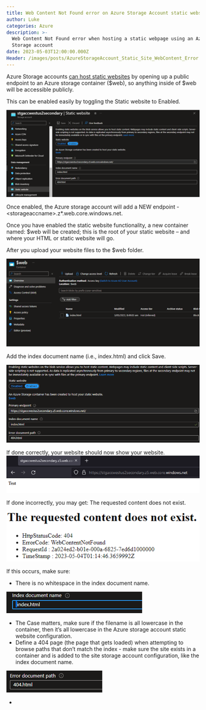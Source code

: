 ```yaml
---
title: Web Content Not Found error on Azure Storage Account static website
author: Luke
categories: Azure
description: >-
  Web Content Not Found error when hosting a static webpage using an Azure
  Storage account
date: 2023-05-03T12:00:00.000Z
Header: /images/posts/AzureStorageAccount_Static_Site_WebContent_Error.png
---
```


Azure Storage accounts [can host static websites](https://learn.microsoft.com/azure/storage/blobs/storage-blob-static-website?WT.mc_id=AZ-MVP-5004796) by opening up a public endpoint to an Azure storage
container ($web), so anything inside of $web will be accessible publicly.

This can be enabled easily by toggling the Static website to Enabled.

![Azure Storage Account - Static website](/images/posts/AzureStorageAccount_Static_Site_WebContent_Config.png "Azure Storage Account - Static website")

Once enabled, the Azure storage account will add a NEW endpoint - \<storageaccname>.z\*.web.core.windows.net.

Once you have enabled the static website functionality, a new container named: $web will be created; this is the root of your static website – and where your HTML or static website will go.

After you upload your website files to the $web folder.

![Azure Storage Account - $web container](/images/posts/AzureStorageAccount_Static_Site_WebContent_WebContainer.png "Azure Storage Account - $web container")

Add the index document name (i.e., index.html) and click Save.

![Azure Storage Account - Static Website primary endpoint](/images/posts/AzureStorageAccount_Static_Site_WebContent_PrimaryEndpoint.png "Azure Storage Account - Static Website primary endpoint")

If done correctly, your website should now show your website.![Azure Storage account static websitev](/images/posts/AzureStorageAccount_Static_Site_WebContent_Website.png "Azure Storage account static website")

If done incorrectly, you may get: The requested content does not exist.

![The requested content does not exist](/images/posts/AzureStorageAccount_Static_Site_WebContent_Error.png "The requested content does not exist")

If this occurs, make sure:      

* There is no whitespace in the index document name.

![Azure storage account - index.html](/images/posts/AzureStorageAccount_Static_Site_WebContent_Filenamespace.png "Azure storage account - index.html")

* The Case matters, make sure if the filename is all lowercase in the container, then it’s all lowercase in the Azure storage account static website configuration.
* Define a 404 page (the page that gets loaded) when attempting to browse paths that don’t match the index - make sure the site exists in a container and is added to the site storage account configuration,
  like the index document name. 

![404.html](/images/posts/AzureStorageAccount_Static_Site_WebContent_404filename.png "404.html")

*





